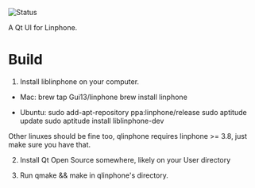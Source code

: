 ![Status](http://ci.neolyse.info/projects/1/status.png)

A Qt UI for Linphone.

# Build


1. Install liblinphone on your computer.

- Mac:
        brew tap Gui13/linphone
        brew install linphone

- Ubuntu:
        sudo add-apt-repository ppa:linphone/release
        sudo aptitude update
        sudo aptitude install liblinphone-dev

Other linuxes should be fine too, qlinphone requires linphone >= 3.8, just make sure you have that.

2. Install Qt Open Source somewhere, likely on your User directory

3. Run qmake && make in qlinphone's directory.